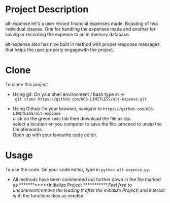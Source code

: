 
# Project Description

alt-expense let's a user record financial expenses made. Boasting of two individual classes. One for handling the expenses made and another for saving or recording the expense to an in memory database. 

alt-expense also has nice built in method with proper response messages that helps the user properly engagewith the project.

# Clone

To clone this project 
* Using git:
On your shell environment / bash type in ->     
``` git clone https://github.com/KDS-LIMITLESS/alt-expense.git```

* Using Github
On your browser, navigate to ```https://github.com/KDS-LIMITLESS/alt-expense```   
click on the green ```code``` tab then download the file as zip.     
select a location on you computer to save the file. proceed to unzip the file aferwards.   
Open up with your favourite code editor.


# Usage

To use the code. On your code editor, type in ```python alt-expense.py```.
* All methods have been commented out further down in the file marked as ************Initialize Project ***********.*Feel free to uncomment(remove the leading # after the initialize Project)* and interact with the functionalities as needed. 
